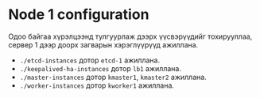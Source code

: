 # Node 1 configuration

Одоо байгаа хүрэлцээнд тулгуурлаж дээрх үүсвэрүүдийг тохирууллаа, сервер 1 дээр доорх загварын хэрэглүүрүүд ажиллана.

  - `./etcd-instances` дотор `etcd-1` ажиллана.
  - `./keepalived-ha-instances` дотор `lb1` ажиллана.
  - `./master-instances` дотор `kmaster1`, `kmaster2` ажиллана.
  - `./worker-instances` дотор `kworker1` ажиллана.

